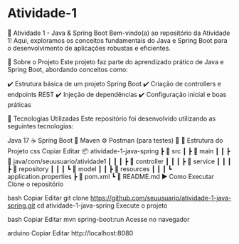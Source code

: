 # Atividade-1
🚀 Atividade 1 - Java & Spring Boot
Bem-vindo(a) ao repositório da Atividade 1! Aqui, exploramos os conceitos fundamentais do Java e Spring Boot para o desenvolvimento de aplicações robustas e eficientes.

📝 Sobre o Projeto
Este projeto faz parte do aprendizado prático de Java e Spring Boot, abordando conceitos como:

✔️ Estrutura básica de um projeto Spring Boot
✔️ Criação de controllers e endpoints REST
✔️ Injeção de dependências
✔️ Configuração inicial e boas práticas

🔧 Tecnologias Utilizadas
Este repositório foi desenvolvido utilizando as seguintes tecnologias:

Java 17 ☕
Spring Boot 🌱
Maven ⚙️
Postman (para testes) 📡
📂 Estrutura do Projeto
css
Copiar
Editar
📦 atividade-1-java-spring
 ┣ 📂 src
 ┃ ┣ 📂 main
 ┃ ┃ ┣ 📂 java/com/seuusuario/atividade1
 ┃ ┃ ┃ ┣ 📂 controller
 ┃ ┃ ┃ ┣ 📂 service
 ┃ ┃ ┃ ┣ 📂 repository
 ┃ ┃ ┃ ┗ 📂 model
 ┃ ┃ ┣ 📂 resources
 ┃ ┃ ┃ ┗ application.properties
 ┣ 📜 pom.xml
 ┗ 📜 README.md
▶️ Como Executar
Clone o repositório

bash
Copiar
Editar
git clone https://github.com/seuusuario/atividade-1-java-spring.git
cd atividade-1-java-spring
Execute o projeto

bash
Copiar
Editar
mvn spring-boot:run
Acesse no navegador

arduino
Copiar
Editar
http://localhost:8080
